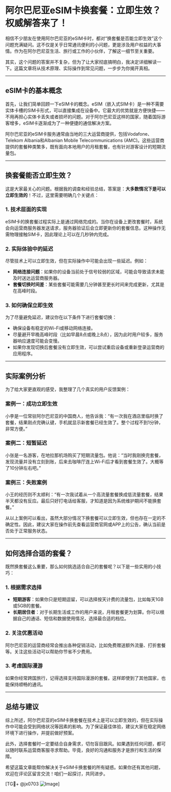 # 阿尔巴尼亚eSIM卡换套餐：立即生效？权威解答来了！

相信不少朋友在使用阿尔巴尼亚的eSIM卡时，都对“换套餐是否能立即生效”这个问题充满疑问。这不仅是关乎日常通讯便利的小问题，更是涉及用户权益的大事情。作为在阿尔巴尼亚生活、旅行或工作的小伙伴，了解这一细节至关重要。

其实，这个问题的答案并不复杂，但为了让大家彻底搞明白，我决定详细解读一下。这篇文章将从技术原理、实际操作到常见问题，一步步为你揭开真相。

---

## eSIM卡的基本概念

首先，让我们简单回顾一下eSIM卡的概念。eSIM（嵌入式SIM卡）是一种不需要实体卡槽的SIM卡形式，可以直接集成在设备中。它最大的优势就是方便快捷——不用再担心实体卡丢失或者损坏的问题。对于阿尔巴尼亚这样的国家，随着国际游客增多，eSIM卡逐渐成为了一种便捷的通信解决方案。

阿尔巴尼亚的eSIM卡服务通常由当地的三大运营商提供，包括Vodafone、Telekom Albania和Albanian Mobile Telecommunications (AMC)。这些运营商提供的套餐种类繁多，既有面向本地用户的月租套餐，也有针对游客设计的短期流量包。

---

## 换套餐能否立即生效？

这是大家最关心的问题。根据我的调查和经验总结，答案是：**大多数情况下是可以立即生效的**！不过，这里需要明确几个关键点：

### 1. **技术层面的实现**
eSIM卡的换套餐过程实际上是通过网络完成的。当你在设备上更改套餐时，系统会向运营商服务器发送请求，服务器验证后会立即更新你的套餐信息。这种操作无需物理接触SIM卡，因此理论上可以在几秒钟内完成。

### 2. **实际体验中的延迟**
尽管技术上可以立即生效，但在实际操作中可能会出现一些延迟。例如：
- **网络连接问题**：如果你的设备当前处于信号较弱的区域，可能会导致请求未能及时送达运营商服务器。
- **套餐切换时间差**：某些套餐可能需要几分钟甚至更长时间来完成更新，尤其是在高峰时段。

### 3. **如何确保立即生效**
为了尽量避免延迟，建议你在以下条件下进行套餐切换：
- 确保设备有稳定的Wi-Fi或移动网络连接。
- 尽量避开早晚高峰时段（比如早晨8点或晚上8点），因为此时用户较多，服务器响应速度可能会变慢。
- 如果你发现切换后套餐没有立即生效，可以尝试重启设备或重新登录运营商的应用程序。

---

## 实际案例分析

为了给大家更直观的感受，我整理了几个真实的用户反馈案例：

### 案例一：成功立即生效
小李是一位常驻阿尔巴尼亚的中国商人，他告诉我：“有一次我在酒店里临时换了套餐，结果刚点完确认键，手机就显示新套餐已经生效了。整个过程不到1分钟，非常方便。”

### 案例二：短暂延迟
小张是一名游客，在地拉那机场购买了短期流量包。他说：“当时我刚换完套餐，发现流量并没有立刻到账，后来去咖啡厅连上Wi-Fi后才看到套餐生效了。大概等了10分钟左右吧。”

### 案例三：失败案例
小王的经历则不太顺利：“有一次我试着从一个高流量套餐换成低流量套餐，结果半天都没有反应。最后只好打电话给客服，才知道是因为系统维护期间不能换套餐。”

从以上案例可以看出，虽然大部分情况下换套餐可以立即生效，但也存在一定的不确定性。因此，建议大家在操作前先查看运营商官网或APP上的公告，确认当前是否处于正常服务状态。

---

## 如何选择合适的套餐？

既然换套餐这么重要，那么如何挑选适合自己的套餐呢？以下是一些实用的小技巧：

### 1. 根据需求选择
- **短期游客**：如果你只是短期逗留，可以选择按天计费的流量包，比如每天1GB或5GB的套餐。
- **长期居住者**：对于长期生活或工作的用户来说，月租套餐更为划算。你可以根据自己的通话、短信和数据使用情况，选择最合适的档位。

### 2. 关注优惠活动
阿尔巴尼亚的运营商经常会推出各种促销活动，比如免费赠送额外流量、打折套餐等。关注这些活动可以帮助你节省不少费用。

### 3. 考虑国际漫游
如果你经常跨国旅行，记得选择支持国际漫游的套餐。这样即使到了其他国家，也能保持顺畅的通讯。

---

## 总结与建议

综上所述，阿尔巴尼亚的eSIM卡换套餐在技术上是可以立即生效的，但在实际操作中可能会受到网络状况等因素的影响。为了保证最佳体验，建议大家在稳定网络环境下进行操作，并提前做好预案。

此外，选择套餐时一定要结合自身需求，切勿盲目跟风。如果遇到任何问题，都可以随时联系运营商客服寻求帮助。毕竟，良好的沟通和服务才是旅行和生活的保障。

希望这篇文章能帮你解决关于eSIM卡换套餐的所有疑惑。如果你还有其他问题，欢迎在评论区留言交流！咱们一起探讨，共同进步。

[TG💪+ @jx0703 ![Image](https://github.com/user-attachments/assets/dbca1d08-cadb-493c-b0ec-ad6f7a83f270)]